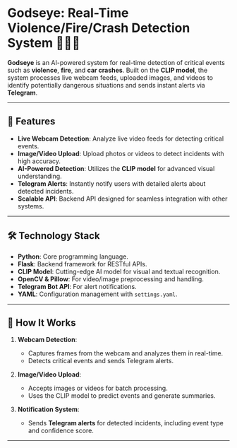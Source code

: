 # Godseye: Real-Time Violence/Fire/Crash Detection System 🚨🔥🚗

**Godseye** is an AI-powered system for real-time detection of critical events such as **violence**, **fire**, and **car crashes**. Built on the **CLIP model**, the system processes live webcam feeds, uploaded images, and videos to identify potentially dangerous situations and sends instant alerts via **Telegram**.

---

## 📌 Features
- **Live Webcam Detection**: Analyze live video feeds for detecting critical events.
- **Image/Video Upload**: Upload photos or videos to detect incidents with high accuracy.
- **AI-Powered Detection**: Utilizes the **CLIP model** for advanced visual understanding.
- **Telegram Alerts**: Instantly notify users with detailed alerts about detected incidents.
- **Scalable API**: Backend API designed for seamless integration with other systems.

---

## 🛠️ Technology Stack
- **Python**: Core programming language.
- **Flask**: Backend framework for RESTful APIs.
- **CLIP Model**: Cutting-edge AI model for visual and textual recognition.
- **OpenCV & Pillow**: For video/image preprocessing and handling.
- **Telegram Bot API**: For alert notifications.
- **YAML**: Configuration management with `settings.yaml`.

---

## 🚀 How It Works
1. **Webcam Detection**:
   - Captures frames from the webcam and analyzes them in real-time.
   - Detects critical events and sends Telegram alerts.

2. **Image/Video Upload**:
   - Accepts images or videos for batch processing.
   - Uses the CLIP model to predict events and generate summaries.

3. **Notification System**:
   - Sends **Telegram alerts** for detected incidents, including event type and confidence score.

---
